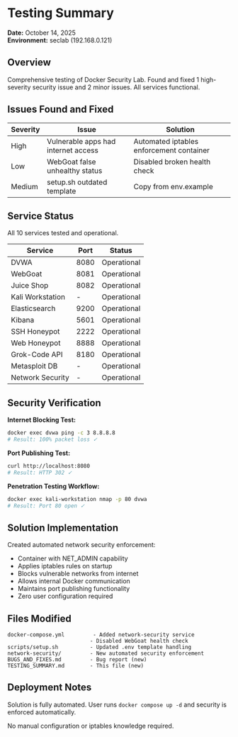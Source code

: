 # Testing Summary

**Date:** October 14, 2025  
**Environment:** seclab (192.168.0.121)  

## Overview

Comprehensive testing of Docker Security Lab. Found and fixed 1 high-severity security issue and 2 minor issues. All services functional.

## Issues Found and Fixed

| Severity | Issue | Solution |
|----------|-------|----------|
| High | Vulnerable apps had internet access | Automated iptables enforcement container |
| Low | WebGoat false unhealthy status | Disabled broken health check |
| Medium | setup.sh outdated template | Copy from env.example |

## Service Status

All 10 services tested and operational.

| Service | Port | Status |
|---------|------|--------|
| DVWA | 8080 | Operational |
| WebGoat | 8081 | Operational |
| Juice Shop | 8082 | Operational |
| Kali Workstation | - | Operational |
| Elasticsearch | 9200 | Operational |
| Kibana | 5601 | Operational |
| SSH Honeypot | 2222 | Operational |
| Web Honeypot | 8888 | Operational |
| Grok-Code API | 8180 | Operational |
| Metasploit DB | - | Operational |
| Network Security | - | Operational |

## Security Verification

**Internet Blocking Test:**
```bash
docker exec dvwa ping -c 3 8.8.8.8
# Result: 100% packet loss ✓
```

**Port Publishing Test:**
```bash
curl http://localhost:8080
# Result: HTTP 302 ✓
```

**Penetration Testing Workflow:**
```bash
docker exec kali-workstation nmap -p 80 dvwa
# Result: Port 80 open ✓
```

## Solution Implementation

Created automated network security enforcement:
- Container with NET_ADMIN capability
- Applies iptables rules on startup
- Blocks vulnerable networks from internet
- Allows internal Docker communication
- Maintains port publishing functionality
- Zero user configuration required

## Files Modified

```
docker-compose.yml         - Added network-security service
                          - Disabled WebGoat health check
scripts/setup.sh          - Updated .env template handling
network-security/         - New automated security enforcement
BUGS_AND_FIXES.md         - Bug report (new)
TESTING_SUMMARY.md        - This file (new)
```

## Deployment Notes

Solution is fully automated. User runs `docker compose up -d` and security is enforced automatically.

No manual configuration or iptables knowledge required.
